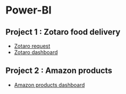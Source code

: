 # Power-BI
## Project 1 : Zotaro food delivery 
- [Zotaro request](https://github.com/KieuOanh2003/Power-BI/blob/main/Zotaro%20request.pdf)
- [Zotaro dashboard](https://github.com/KieuOanh2003/Power-BI/blob/main/Zotaro%20dashboard.rar)

## Project 2 : Amazon products
- [Amazon products dashboard](https://github.com/KieuOanh2003/Power-BI/blob/main/Amazon%20products.pdf)
